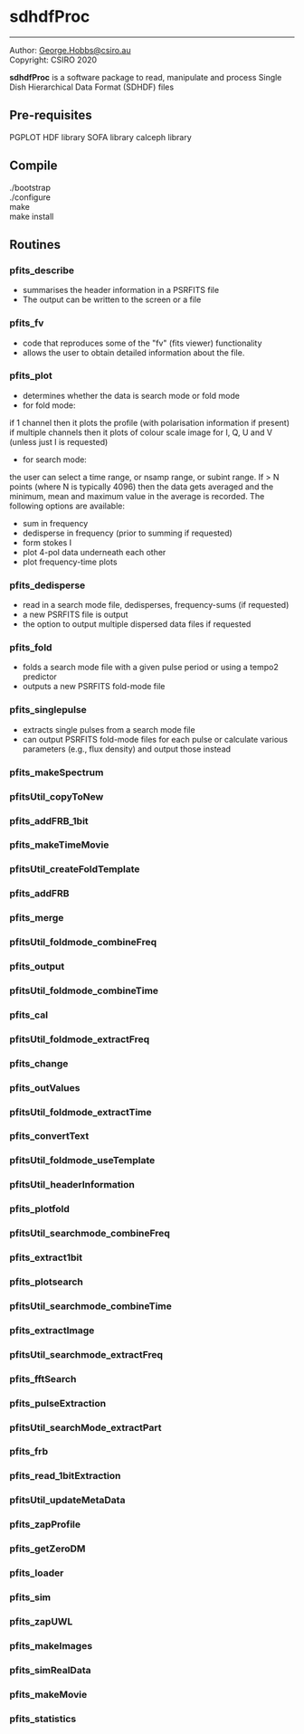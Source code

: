 # sdhdfProc
---
Author:    George.Hobbs@csiro.au  
Copyright: CSIRO 2020 

**sdhdfProc** is a software package to read, manipulate and process Single Dish Hierarchical Data Format (SDHDF) files 

## Pre-requisites
PGPLOT
HDF library
SOFA library
calceph library

## Compile
./bootstrap  
./configure  
make  
make install

## Routines

### pfits_describe

+ summarises the header information in a PSRFITS file
+ The output can be written to the screen or a file

### pfits_fv

+ code that reproduces some of the "fv" (fits viewer) functionality
+ allows the user to obtain detailed information about the file.

### pfits_plot

+ determines whether the data is search mode or fold mode
+ for fold mode:

if 1 channel then it plots the profile (with polarisation information if present)
if multiple channels then it plots of colour scale image for I, Q, U and V (unless just I is requested)

+ for search mode:

the user can select a time range, or nsamp range, or subint range. If > N points (where N is typically 4096) then the data gets averaged and the minimum, mean and maximum value in the average is recorded. The following options are available:

- sum in frequency
- dedisperse in frequency (prior to summing if requested)
- form stokes I
- plot 4-pol data underneath each other
- plot frequency-time plots

### pfits_dedisperse

+ read in a search mode file, dedisperses, frequency-sums (if requested)
+ a new PSRFITS file is output
+ the option to output multiple dispersed data files if requested

### pfits_fold

+ folds a search mode file with a given pulse period or using a tempo2 predictor
+ outputs a new PSRFITS fold-mode file

### pfits_singlepulse

+ extracts single pulses from a search mode file
+ can output PSRFITS fold-mode files for each pulse or calculate various parameters (e.g., flux density) and output those instead

### pfits_makeSpectrum
### pfitsUtil_copyToNew
### pfits_addFRB_1bit   
### pfits_makeTimeMovie
### pfitsUtil_createFoldTemplate
### pfits_addFRB
### pfits_merge
### pfitsUtil_foldmode_combineFreq
### pfits_output
### pfitsUtil_foldmode_combineTime
### pfits_cal
### pfitsUtil_foldmode_extractFreq
### pfits_change
### pfits_outValues
### pfitsUtil_foldmode_extractTime
### pfits_convertText    
### pfitsUtil_foldmode_useTemplate
### pfitsUtil_headerInformation
### pfits_plotfold  
### pfitsUtil_searchmode_combineFreq
### pfits_extract1bit
### pfits_plotsearch           
### pfitsUtil_searchmode_combineTime
### pfits_extractImage
### pfitsUtil_searchmode_extractFreq
### pfits_fftSearch
### pfits_pulseExtraction      
### pfitsUtil_searchMode_extractPart
### pfits_frb
### pfits_read_1bitExtraction
### pfitsUtil_updateMetaData
### pfits_zapProfile
### pfits_getZeroDM                 
### pfits_loader
### pfits_sim
### pfits_zapUWL
### pfits_makeImages
### pfits_simRealData
### pfits_makeMovie
### pfits_statistics

